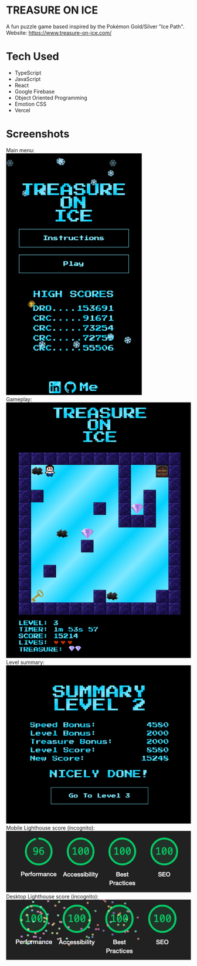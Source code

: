 # TREASURE ON ICE

A fun puzzle game based inspired by the Pokémon Gold/Silver "Ice Path".  
Website: https://www.treasure-on-ice.com/

# Tech Used

- TypeScript
- JavaScript
- React
- Google Firebase
- Object Oriented Programming
- Emotion CSS
- Vercel

# Screenshots

Main menu:  
![Main menu](https://github.com/christiancashiola/treasure-on-ice/blob/main/public/images/example-main-menu.png)  
Gameplay:  
![Gameplay screenshot](https://github.com/christiancashiola/treasure-on-ice/blob/main/public/images/example-gameplay.png)  
Level summary:  
![Level summary](https://github.com/christiancashiola/treasure-on-ice/blob/main/public/images/example-level-summary.png)  
Mobile Lighthouse score (incognito):  
![Mobile Lighthouse score](https://github.com/christiancashiola/treasure-on-ice/blob/main/public/images/mobile-lighthouse-score.png)  
Desktop Lighthouse score (incognito):  
![Desktop Lighthouse score](https://github.com/christiancashiola/treasure-on-ice/blob/main/public/images/desktop-lighthouse-score.png)
